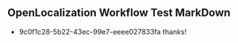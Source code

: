 ## OpenLocalization Workflow Test MarkDown
* 9c0f1c28-5b22-43ec-99e7-eeee027833fa thanks!

<!--HONumber=Jul16_HO4-->


